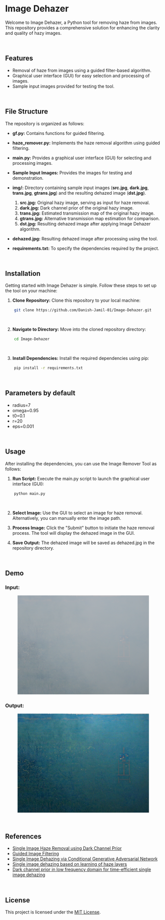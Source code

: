 # Image Dehazer

Welcome to Image Dehazer, a Python tool for removing haze from images. This repository provides a comprehensive solution for enhancing the clarity and quality of hazy images.

<br>

## Features
- Removal of haze from images using a guided filter-based algorithm.
- Graphical user interface (GUI) for easy selection and processing of images.
- Sample input images provided for testing the tool.

<br>

## File Structure
The repository is organized as follows:

- **gf.py:** Contains functions for guided filtering.
- **haze_remover.py:** Implements the haze removal algorithm using guided filtering.
- **main.py:** Provides a graphical user interface (GUI) for selecting and processing images.
- **Sample Input Images:** Provides the images for testing and demonstration.
- **img/:** Directory containing sample input images (**src.jpg**, **dark.jpg**, **trans.jpg**, **gtrans.jpg**) and the resulting dehazed image (**dst.jpg**).

    1. **src.jpg:** Original hazy image, serving as input for haze removal.
    2. **dark.jpg:** Dark channel prior of the original hazy image.
    3. **trans.jpg:** Estimated transmission map of the original hazy image.
    4. **gtrans.jpg:** Alternative transmission map estimation for comparison.
    5. **dst.jpg:** Resulting dehazed image after applying Image Dehazer algorithm.

- **dehazed.jpg:** Resulting dehazed image after processing using the tool.
- **requirements.txt:** To specify the dependencies required by the project.

<br>

## Installation
Getting started with Image Dehazer is simple. Follow these steps to set up the tool on your machine:

1. **Clone Repository:** Clone this repository to your local machine:

```bash
    git clone https://github.com/Danish-Jamil-01/Image-Dehazer.git
```
<br>

2. **Navigate to Directory:** Move into the cloned repository directory:

```bash
    cd Image-Dehazer
```
<br>

3. **Install Dependencies:** Install the required dependencies using pip:

```bash
    pip install -r requirements.txt
```

<br>

## Parameters by default
- radius=7
- omega=0.95
- t0=0.1
- r=20
- eps=0.001

<br>

## Usage
After installing the dependencies, you can use the Image Remover Tool as follows:

1. **Run Script:** Execute the main.py script to launch the graphical user interface (GUI):
```bash
    python main.py
```
<br>

2. **Select Image:** Use the GUI to select an image for haze removal. Alternatively, you can manually enter the image path.

3. **Process Image:** Click the "Submit" button to initiate the haze removal process. The tool will display the dehazed image in the GUI.

4. **Save Output:** The dehazed image will be saved as dehazed.jpg in the repository directory.

<br>

## Demo

### Input:
<figure class="half">
    <img src="Sample Input Images/02_hazy.png">
</figure>

### Output:
<figure class="half">
    <img src="dehazed.jpg">
</figure>
<br>

## References

- [Single Image Haze Removal using Dark Channel Prior](https://ieeexplore.ieee.org/document/5567108)
- [Guided Image Filtering](https://ieeexplore.ieee.org/document/6319316)
- [Single Image Dehazing via Conditional Generative Adversarial Network](https://ieeexplore.ieee.org/document/8578954)
- [Single image dehazing based on learning of haze layers](https://www.sciencedirect.com/science/article/abs/pii/S092523122030028X)
- [Dark channel prior in low frequency domain for time-efficient single image dehazing](https://www.tandfonline.com/doi/abs/10.1080/19479832.2024.2314503)

<br>
 
## License
This project is licensed under the [MIT License](LICENSE).
